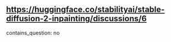 ## https://huggingface.co/stabilityai/stable-diffusion-2-inpainting/discussions/6

contains_question: no
